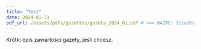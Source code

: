 ```yaml
---
title: "Test"
date: 2024-01-31
pdf_url: /assets/pdfs/gazettes/gazeta_2024_01.pdf # <<< WAŻNE: Ścieżka do pliku PDF
---
```


Krótki opis zawartości gazety, jeśli chcesz.